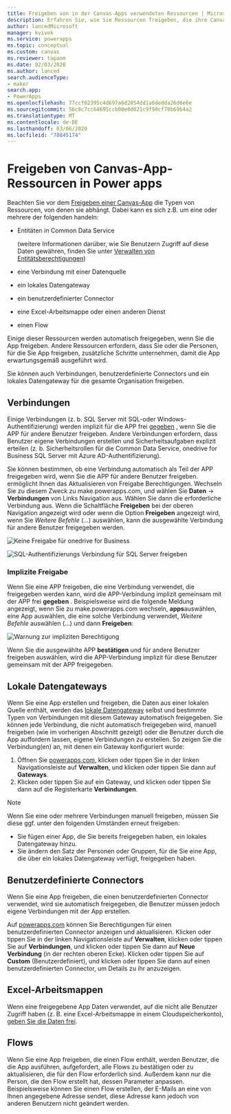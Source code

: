 ```yaml
---
title: Freigeben von in der Canvas-Apps verwendeten Ressourcen | Microsoft-Dokumentation
description: Erfahren Sie, wie Sie Ressourcen freigeben, die ihre Canvas-app in Power Apps verwendet.
author: lancedMicrosoft
manager: kvivek
ms.service: powerapps
ms.topic: conceptual
ms.custom: canvas
ms.reviewer: tapanm
ms.date: 02/03/2020
ms.author: lanced
search.audienceType:
- maker
search.app:
- PowerApps
ms.openlocfilehash: 77ccf02395c4d697a6d2054dd1a6dedda26d6e6e
ms.sourcegitcommit: 56c8c7cc64695ccb00e0d021c9f98cf70b69b4a2
ms.translationtype: MT
ms.contentlocale: de-DE
ms.lasthandoff: 03/06/2020
ms.locfileid: "78845174"
---
```

# <a name="share-canvas-app-resources-in-power-apps"></a>Freigeben von Canvas-App-Ressourcen in Power apps

Beachten Sie vor dem [Freigeben einer Canvas-App](share-app.md) die Typen von Ressourcen, von denen sie abhängt. Dabei kann es sich z.B. um eine oder mehrere der folgenden handeln:

* Entitäten in Common Data Service

    (weitere Informationen darüber, wie Sie Benutzern Zugriff auf diese Daten gewähren, finden Sie unter [Verwalten von Entitätsberechtigungen](share-app.md#manage-entity-permissions))
    
* eine Verbindung mit einer Datenquelle
* ein lokales Datengateway
* ein benutzerdefinierter Connector
* eine Excel-Arbeitsmappe oder einen anderen Dienst
* einen Flow

Einige dieser Ressourcen werden automatisch freigegeben, wenn Sie die App freigeben. Andere Ressourcen erfordern, dass Sie oder die Personen, für die Sie App freigeben, zusätzliche Schritte unternehmen, damit die App erwartungsgemäß ausgeführt wird.

Sie können auch Verbindungen, benutzerdefinierte Connectors und ein lokales Datengateway für die gesamte Organisation freigeben.

## <a name="connections"></a>Verbindungen

Einige Verbindungen (z. b. SQL Server mit SQL-oder Windows-Authentifizierung) werden implizit für die APP frei [gegeben](share-app-resources.md#implicit-sharing) , wenn Sie die APP für andere Benutzer freigeben. Andere Verbindungen erfordern, dass Benutzer eigene Verbindungen erstellen und Sicherheitsaufgaben explizit erteilen (z. b. Sicherheitsrollen für die Common Data Service, onedrive for Business SQL Server mit Azure AD-Authentifizierung).

Sie können bestimmen, ob eine Verbindung automatisch als Teil der APP freigegeben wird, wenn Sie die APP für andere Benutzer freigeben. ermöglicht Ihnen das Aktualisieren von Freigabe Berechtigungen. Wechseln Sie zu diesem Zweck zu make.powerapps.com, und wählen Sie **Daten** -> **Verbindungen** von Links Navigation aus. Wählen Sie dann die erforderliche Verbindung aus. Wenn die Schaltfläche **Freigeben** bei der oberen Navigation angezeigt wird oder wenn die Option **Freigeben** angezeigt wird, wenn Sie *Weitere Befehle* (...) auswählen, kann die ausgewählte Verbindung für andere Benutzer freigegeben werden.

  ![Keine Freigabe für onedrive for Business](./media/share-app-resources/shared-connections-odb.png)

  ![SQL-Authentifizierungs Verbindung für SQL Server freigeben](./media/share-app-resources/shared-connections-sqlauth.png)

### <a name="implicit-sharing"></a>Implizite Freigabe

Wenn Sie eine APP freigeben, die eine Verbindung verwendet, die freigegeben werden kann, wird die APP-Verbindung implizit gemeinsam mit der APP frei **gegeben** . Beispielsweise wird die folgende Meldung angezeigt, wenn Sie zu make.powerapps.com wechseln, **apps**auswählen, eine App auswählen, die eine solche Verbindung verwendet, *Weitere Befehle* auswählen (...) und dann **Freigeben**:

  ![Warnung zur impliziten Berechtigung](./media/share-app-resources/share-app-implicit-permission.png)

Wenn Sie die ausgewählte APP **bestätigen** und für andere Benutzer freigeben auswählen, wird die APP-Verbindung implizit für diese Benutzer gemeinsam mit der APP freigegeben.

## <a name="on-premises-data-gateways"></a>Lokale Datengateways
Wenn Sie eine App erstellen und freigeben, die Daten aus einer lokalen Quelle enthält, werden das [lokale Datengateway](gateway-management.md) selbst und bestimmte Typen von Verbindungen mit diesem Gateway automatisch freigegeben. Sie können jede Verbindung, die nicht automatisch freigegeben wird, manuell freigeben (wie im vorherigen Abschnitt gezeigt) oder die Benutzer durch die App auffordern lassen, eigene Verbindungen zu erstellen. So zeigen Sie die Verbindung(en) an, mit denen ein Gateway konfiguriert wurde:

1. Öffnen Sie [powerapps.com](https://make.powerapps.com?utm_source=padocs&utm_medium=linkinadoc&utm_campaign=referralsfromdoc), klicken oder tippen Sie in der linken Navigationsleiste auf **Verwalten**, und klicken oder tippen Sie dann auf **Gateways**.
2. Klicken oder tippen Sie auf ein Gateway, und klicken oder tippen Sie dann auf die Registerkarte **Verbindungen**.

> [!NOTE]
> Wenn Sie eine oder mehrere Verbindungen manuell freigeben, müssen Sie diese ggf. unter den folgenden Umständen erneut freigeben:

* Sie fügen einer App, die Sie bereits freigegeben haben, ein lokales Datengateway hinzu.
* Sie ändern den Satz der Personen oder Gruppen, für die Sie eine App, die über ein lokales Datengateway verfügt, freigegeben haben.

## <a name="custom-connectors"></a>Benutzerdefinierte Connectors
Wenn Sie eine App freigeben, die einen benutzerdefinierten Connector verwendet, wird sie automatisch freigegeben, die Benutzer müssen jedoch eigene Verbindungen mit der App erstellen.

Auf [powerapps.com](https://make.powerapps.com?utm_source=padocs&utm_medium=linkinadoc&utm_campaign=referralsfromdoc) können Sie Berechtigungen für einen benutzerdefinierten Connector anzeigen und aktualisieren. Klicken oder tippen Sie in der linken Navigationsleiste auf **Verwalten**, klicken oder tippen Sie auf **Verbindungen**, und klicken oder tippen Sie dann auf **Neue Verbindung** (in der rechten oberen Ecke). Klicken oder tippen Sie auf **Custom** (Benutzerdefiniert), und klicken oder tippen Sie dann auf einen benutzerdefinierten Connector, um Details zu ihr anzuzeigen.

## <a name="excel-workbooks"></a>Excel-Arbeitsmappen
Wenn eine freigegebene App Daten verwendet, auf die nicht alle Benutzer Zugriff haben (z. B. eine Excel-Arbeitsmappe in einem Cloudspeicherkonto), [geben Sie die Daten frei](share-app-data.md).

## <a name="flows"></a>Flows
Wenn Sie eine App freigeben, die einen Flow enthält, werden Benutzer, die die App ausführen, aufgefordert, alle Flows zu bestätigen oder zu aktualisieren, die für den Flow erforderlich sind. Außerdem kann nur die Person, die den Flow erstellt hat, dessen Parameter anpassen. Beispielsweise können Sie einen Flow erstellen, der E-Mails an eine von Ihnen angegebene Adresse sendet, diese Adresse kann jedoch von anderen Benutzern nicht geändert werden.

